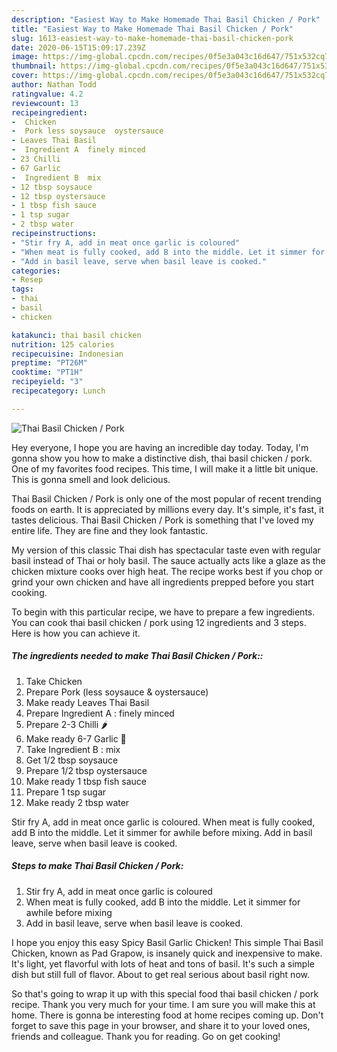 ```yaml
---
description: "Easiest Way to Make Homemade Thai Basil Chicken / Pork"
title: "Easiest Way to Make Homemade Thai Basil Chicken / Pork"
slug: 1613-easiest-way-to-make-homemade-thai-basil-chicken-pork
date: 2020-06-15T15:09:17.239Z
image: https://img-global.cpcdn.com/recipes/0f5e3a043c16d647/751x532cq70/thai-basil-chicken-pork-recipe-main-photo.jpg
thumbnail: https://img-global.cpcdn.com/recipes/0f5e3a043c16d647/751x532cq70/thai-basil-chicken-pork-recipe-main-photo.jpg
cover: https://img-global.cpcdn.com/recipes/0f5e3a043c16d647/751x532cq70/thai-basil-chicken-pork-recipe-main-photo.jpg
author: Nathan Todd
ratingvalue: 4.2
reviewcount: 13
recipeingredient:
-  Chicken
-  Pork less soysauce  oystersauce
- Leaves Thai Basil
-  Ingredient A  finely minced
- 23 Chilli 
- 67 Garlic 
-  Ingredient B  mix
- 12 tbsp soysauce
- 12 tbsp oystersauce
- 1 tbsp fish sauce
- 1 tsp sugar
- 2 tbsp water
recipeinstructions:
- "Stir fry A, add in meat once garlic is coloured"
- "When meat is fully cooked, add B into the middle. Let it simmer for awhile before mixing"
- "Add in basil leave, serve when basil leave is cooked."
categories:
- Resep
tags:
- thai
- basil
- chicken

katakunci: thai basil chicken
nutrition: 125 calories
recipecuisine: Indonesian
preptime: "PT26M"
cooktime: "PT1H"
recipeyield: "3"
recipecategory: Lunch

---
```



![Thai Basil Chicken / Pork](https://img-global.cpcdn.com/recipes/0f5e3a043c16d647/751x532cq70/thai-basil-chicken-pork-recipe-main-photo.jpg)

Hey everyone, I hope you are having an incredible day today. Today, I'm gonna show you how to make a distinctive dish, thai basil chicken / pork. One of my favorites food recipes. This time, I will make it a little bit unique. This is gonna smell and look delicious.

Thai Basil Chicken / Pork is only one of the most popular of recent trending foods on earth. It is appreciated by millions every day. It's simple, it's fast, it tastes delicious. Thai Basil Chicken / Pork is something that I've loved my entire life. They are fine and they look fantastic.

My version of this classic Thai dish has spectacular taste even with regular basil instead of Thai or holy basil. The sauce actually acts like a glaze as the chicken mixture cooks over high heat. The recipe works best if you chop or grind your own chicken and have all ingredients prepped before you start cooking.


To begin with this particular recipe, we have to prepare a few ingredients. You can cook thai basil chicken / pork using 12 ingredients and 3 steps. Here is how you can achieve it.

##### The ingredients needed to make Thai Basil Chicken / Pork::

1. Take  Chicken
1. Prepare  Pork (less soysauce &amp; oystersauce)
1. Make ready Leaves Thai Basil
1. Prepare  Ingredient A : finely minced
1. Prepare 2-3 Chilli 🌶
1. Make ready 6-7 Garlic 🧄
1. Take  Ingredient B : mix
1. Get 1/2 tbsp soysauce
1. Prepare 1/2 tbsp oystersauce
1. Make ready 1 tbsp fish sauce
1. Prepare 1 tsp sugar
1. Make ready 2 tbsp water


Stir fry A, add in meat once garlic is coloured. When meat is fully cooked, add B into the middle. Let it simmer for awhile before mixing. Add in basil leave, serve when basil leave is cooked. 

##### Steps to make Thai Basil Chicken / Pork:

1. Stir fry A, add in meat once garlic is coloured
1. When meat is fully cooked, add B into the middle. Let it simmer for awhile before mixing
1. Add in basil leave, serve when basil leave is cooked.


I hope you enjoy this easy Spicy Basil Garlic Chicken! This simple Thai Basil Chicken, known as Pad Grapow, is insanely quick and inexpensive to make. It&#39;s light, yet flavorful with lots of heat and tons of basil. It&#39;s such a simple dish but still full of flavor. About to get real serious about basil right now. 

So that's going to wrap it up with this special food thai basil chicken / pork recipe. Thank you very much for your time. I am sure you will make this at home. There is gonna be interesting food at home recipes coming up. Don't forget to save this page in your browser, and share it to your loved ones, friends and colleague. Thank you for reading. Go on get cooking!
